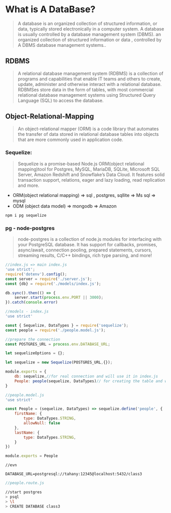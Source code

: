 # What is A DataBase?

> A database is an organized collection of structured information, or data, typically stored electronically in a computer system. A database is usually controlled by a database management system (DBMS). an organized collection of structured information or data , controlled by A DBMS database management systems..

## RDBMS

> A relational database management system (RDBMS) is a collection of programs and capabilities that enable IT teams and others to create, update, administer and otherwise interact with a relational database. RDBMSes store data in the form of tables, with most commercial relational database management systems using Structured Query Language (SQL) to access the database.

## Object-Relational-Mapping

> An object-relational mapper (ORM) is a code library that automates the transfer of data stored in relational database tables into objects that are more commonly used in application code.

### Sequelize:

> Sequelize is a promise-based Node.js ORM(object relational mapping)tool for Postgres, MySQL, MariaDB, SQLite, Microsoft SQL Server, Amazon Redshift and Snowflake’s Data Cloud. It features solid transaction support, relations, eager and lazy loading, read replication and more.

* ORM(object relational mapping) => sql , postgres, sqllite => Ms sql => mysql
* ODM (object data model) => mongodb =>  Amazon 


``npm i pg sequelize``

### pg - node-postgres

> node-postgres is a collection of node.js modules for interfacing with your PostgreSQL database. It has support for callbacks, promises, async/await, connection pooling, prepared statements, cursors, streaming results, C/C++ bindings, rich type parsing, and more!

```javascript
//index.js => main index.js
'use strict';
require('dotenv').config();
const server = require('./server.js');
const {db} = require('./models/index.js');

db.sync().then(() => {
    server.start(process.env.PORT || 3000);
}).catch(console.error)
```

```javascript
//models - index.js
'use strict'

const { Sequelize, DataTypes } = require('sequelize');
const people = require('./people.model.js');

//prepare the connection
const POSTGRES_URL = process.env.DATABASE_URL;

let sequelizeOptions = {};

let sequelize = new Sequelize(POSTGRES_URL,{});

module.exports = {
    db: sequelize,//for real connection and will use it in index.js
    People: people(sequelize, DataTypes)// for creating the table and will use it in our route
}

//people.model.js
'use strict'

const People = (sequelize, DataTypes) => sequelize.define('people', {
    firstName: {
        type: DataTypes.STRING,
        allowNull: false
    },
    lastName: {
        type: DataTypes.STRING,
    }
})

module.exports = People
```

```
//evn

DATABASE_URL=postgresql://tahany:12345@localhost:5432/class3
```

```javascript
//people.route.js

```

```bash
//start postgres
> psql
> \l
> CREATE DATABASE class3
```